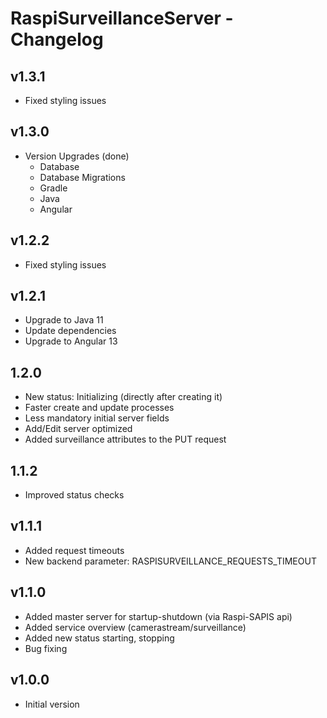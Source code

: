 # RaspiSurveillanceServer - Changelog

## v1.3.1

- Fixed styling issues

## v1.3.0

- Version Upgrades (done)
	- Database
	- Database Migrations
	- Gradle
	- Java
	- Angular

## v1.2.2

- Fixed styling issues

## v1.2.1

- Upgrade to Java 11
- Update dependencies
- Upgrade to Angular 13

## 1.2.0

- New status: Initializing (directly after creating it)
- Faster create and update processes
- Less mandatory initial server fields
- Add/Edit server optimized
- Added surveillance attributes to the PUT request

## 1.1.2

- Improved status checks

## v1.1.1

- Added request timeouts
- New backend parameter: RASPISURVEILLANCE_REQUESTS_TIMEOUT

## v1.1.0

- Added master server for startup-shutdown (via Raspi-SAPIS api)
- Added service overview (camerastream/surveillance)
- Added new status starting, stopping
- Bug fixing

## v1.0.0

- Initial version
